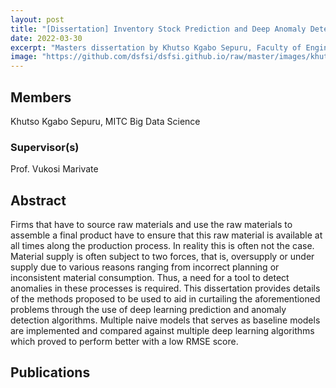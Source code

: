 ```yaml
---
layout: post
title: "[Dissertation] Inventory Stock Prediction and Deep Anomaly Detection"
date: 2022-03-30
excerpt: "Masters dissertation by Khutso Kgabo Sepuru, Faculty of Engineering, Built Environment and Information Technology University of Pretoria, Pretoria"
image: "https://github.com/dsfsi/dsfsi.github.io/raw/master/images/khutso.PNG"
---
```

## Members
Khutso Kgabo Sepuru, MITC Big Data Science
### Supervisor(s)
Prof. Vukosi Marivate
## Abstract
Firms that have to source raw materials and use the raw materials to assemble a final product have to ensure that this raw material is available at all times along the production process. In reality this is often not the case. Material supply is often subject to two forces, that is, oversupply or under supply due to various reasons ranging from incorrect planning or inconsistent material consumption. Thus, a need for a tool to detect anomalies in these processes is required. This dissertation provides details of the methods proposed to be used to aid in curtailing the aforementioned problems through the use of deep learning prediction and anomaly detection algorithms. Multiple naive
models that serves as baseline models are implemented and compared against multiple deep learning algorithms which proved to perform better with a low RMSE score.
## Publications

